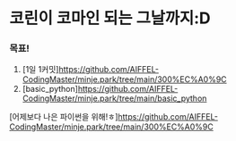 # 코린이 코마인 되는 그날까지:D

### 목표! 

1. [1일 1커밋]https://github.com/AIFFEL-CodingMaster/minje.park/tree/main/300%EC%A0%9C
2. [basic_python]https://github.com/AIFFEL-CodingMaster/minje.park/tree/main/basic_python

[어제보다 나은 파이썬을 위해!ㅎ]https://github.com/AIFFEL-CodingMaster/minje.park/tree/main/300%EC%A0%9C
